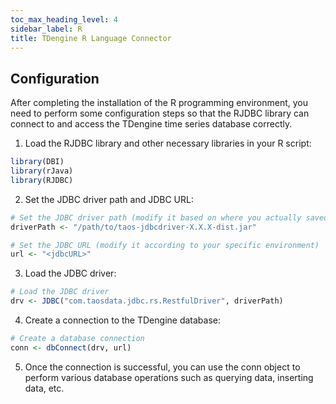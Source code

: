 ```yaml
---
toc_max_heading_level: 4
sidebar_label: R
title: TDengine R Language Connector
---
```


## Configuration

After completing the installation of the R programming environment, you need to perform some configuration steps so that the RJDBC library can connect to and access the TDengine time series database correctly.

1. Load the RJDBC library and other necessary libraries in your R script:

```r
library(DBI)
library(rJava)
library(RJDBC)
```

2. Set the JDBC driver path and JDBC URL:

```r
# Set the JDBC driver path (modify it based on where you actually saved it)
driverPath <- "/path/to/taos-jdbcdriver-X.X.X-dist.jar"

# Set the JDBC URL (modify it according to your specific environment)
url <- "<jdbcURL>"
```

3. Load the JDBC driver:

```r
# Load the JDBC driver
drv <- JDBC("com.taosdata.jdbc.rs.RestfulDriver", driverPath)
```

4. Create a connection to the TDengine database:

```r
# Create a database connection
conn <- dbConnect(drv, url)
```

5. Once the connection is successful, you can use the conn object to perform various database operations such as querying data, inserting data, etc.
